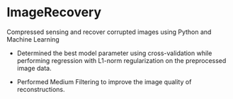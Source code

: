 # ImageRecovery
Compressed sensing and recover corrupted images using Python and Machine Learning

* Determined the best model parameter using cross-validation while performing regression with L1-norm regularization on the preprocessed image data.

* Performed Medium Filtering to improve the image quality of reconstructions.
